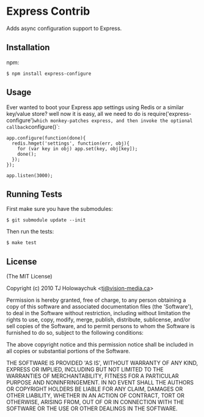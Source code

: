 
# Express Contrib
      
  Adds async configuration support to Express.

## Installation

npm:

    $ npm install express-configure

## Usage

Ever wanted to boot your Express app settings using Redis or a similar key/value store? well now it is easy, all we need to do is require('express-configure')` which monkey-patches express, and then invoke the optional callback `configure()`:

    app.configure(function(done){
      redis.hmget('settings', function(err, obj){
        for (var key in obj) app.set(key, obj[key]);
        done();
      });
    });

    app.listen(3000);

## Running Tests

First make sure you have the submodules:

    $ git submodule update --init

Then run the tests:

    $ make test

## License 

(The MIT License)

Copyright (c) 2010 TJ Holowaychuk &lt;tj@vision-media.ca&gt;

Permission is hereby granted, free of charge, to any person obtaining
a copy of this software and associated documentation files (the
'Software'), to deal in the Software without restriction, including
without limitation the rights to use, copy, modify, merge, publish,
distribute, sublicense, and/or sell copies of the Software, and to
permit persons to whom the Software is furnished to do so, subject to
the following conditions:

The above copyright notice and this permission notice shall be
included in all copies or substantial portions of the Software.

THE SOFTWARE IS PROVIDED 'AS IS', WITHOUT WARRANTY OF ANY KIND,
EXPRESS OR IMPLIED, INCLUDING BUT NOT LIMITED TO THE WARRANTIES OF
MERCHANTABILITY, FITNESS FOR A PARTICULAR PURPOSE AND NONINFRINGEMENT.
IN NO EVENT SHALL THE AUTHORS OR COPYRIGHT HOLDERS BE LIABLE FOR ANY
CLAIM, DAMAGES OR OTHER LIABILITY, WHETHER IN AN ACTION OF CONTRACT,
TORT OR OTHERWISE, ARISING FROM, OUT OF OR IN CONNECTION WITH THE
SOFTWARE OR THE USE OR OTHER DEALINGS IN THE SOFTWARE.
